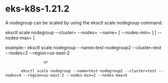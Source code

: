 # eks-k8s-1.21.2

A nodegroup can be scaled by using the eksctl scale nodegroup command:

eksctl scale nodegroup --cluster=<clusterName> --nodes=<desiredCount> --name=<nodegroupName> [ --nodes-min=<minSize> ] [ --nodes-max=<maxSize> ]
  
example:-  eksctl scale nodegroup --name=test-nodegroup2 --cluster=test --nodes=2 --region=us-east-2
  
                     or 
  
           eksctl scale nodegroup --name=test-nodegroup2 --cluster=test --nodes=4 --region=us-east-2 --nodes-min=2 --nodes-max=5

